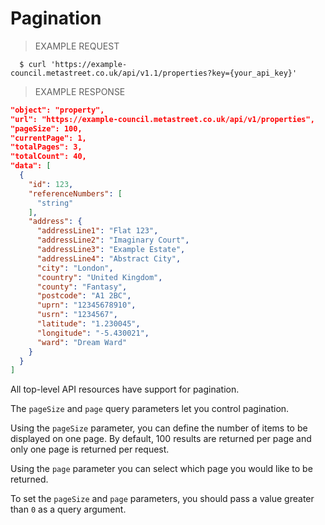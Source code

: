 # Pagination

> EXAMPLE REQUEST

```shell
  $ curl 'https://example-council.metastreet.co.uk/api/v1.1/properties?key={your_api_key}'
```

> EXAMPLE RESPONSE

```json
"object": "property",
"url": "https://example-council.metastreet.co.uk/api/v1/properties",
"pageSize": 100,
"currentPage": 1,
"totalPages": 3,
"totalCount": 40,
"data": [
  {
    "id": 123,
    "referenceNumbers": [
      "string"
    ],
    "address": {
      "addressLine1": "Flat 123",
      "addressLine2": "Imaginary Court",
      "addressLine3": "Example Estate",
      "addressLine4": "Abstract City",
      "city": "London",
      "country": "United Kingdom",
      "county": "Fantasy",
      "postcode": "A1 2BC",
      "uprn": "12345678910",
      "usrn": "1234567",
      "latitude": "1.230045",
      "longitude": "-5.430021",
      "ward": "Dream Ward"
    }
  }
]
```

All top-level API resources have support for pagination.

The `pageSize` and `page` query parameters let you control pagination.

Using the `pageSize` parameter, you can define the number of items to be displayed on one page.  By default, 100 results are returned per page and only one page is returned per request.

Using the `page` parameter you can select which page you would like to be returned.

To set the `pageSize` and `page` parameters, you should pass a value greater than `0` as a query argument.
